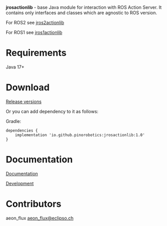 **jrosactionlib** - base Java module for interaction with ROS Action Server. It contains only interfaces and classes which are agnostic to ROS version.

For ROS2 see [jros2actionlib](https://github.com/pinorobotics/jros2actionlib)

For ROS1 see [jros1actionlib](https://github.com/pinorobotics/jros1actionlib)

# Requirements

Java 17+

# Download

[Release versions](https://github.com/pinorobotics/jrosactionlib/releases)

Or you can add dependency to it as follows:

Gradle:

```
dependencies {
    implementation 'io.github.pinorobotics:jrosactionlib:1.0'
}
```

# Documentation

[Documentation](http://pinoweb.freetzi.com/jrosactionlib)

[Development](DEVELOPMENT.md)

# Contributors

aeon_flux <aeon_flux@eclipso.ch>
